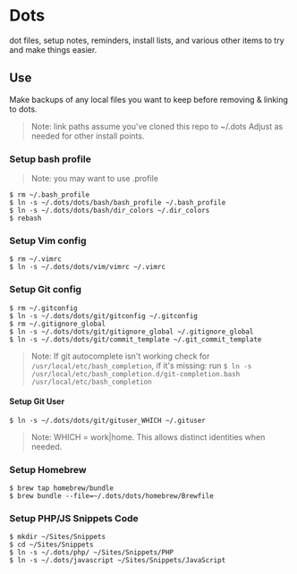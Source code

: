 # Dots

dot files, setup notes, reminders, install lists, and various other items to try and make things easier.


## Use

Make backups of any local files you want to keep before removing & linking to dots.

> Note: link paths assume you've cloned this repo to ~/.dots Adjust as needed for other install points. 


### Setup bash profile
> Note: you may want to use .profile

```
$ rm ~/.bash_profile
$ ln -s ~/.dots/dots/bash/bash_profile ~/.bash_profile
$ ln -s ~/.dots/dots/bash/dir_colors ~/.dir_colors
$ rebash
```

### Setup Vim config
```
$ rm ~/.vimrc
$ ln -s ~/.dots/dots/vim/vimrc ~/.vimrc
```

### Setup Git config
```
$ rm ~/.gitconfig
$ ln -s ~/.dots/dots/git/gitconfig ~/.gitconfig
$ rm ~/.gitignore_global
$ ln -s ~/.dots/dots/git/gitignore_global ~/.gitignore_global
$ ln -s ~/.dots/dots/git/commit_template ~/.git_commit_template
```

> Note: If git autocomplete isn't working check for `/usr/local/etc/bash_completion`, if it's missing: run ```$ ln -s /usr/local/etc/bash_completion.d/git-completion.bash /usr/local/etc/bash_completion```

#### Setup Git User
```
$ ln -s ~/.dots/dots/git/gituser_WHICH ~/.gituser
```
> Note: WHICH = work|home. This allows distinct identities when needed.

### Setup Homebrew
```
$ brew tap homebrew/bundle
$ brew bundle --file=~/.dots/dots/homebrew/Brewfile
```

### Setup PHP/JS Snippets Code
```
$ mkdir ~/Sites/Snippets
$ cd ~/Sites/Snippets
$ ln -s ~/.dots/php/ ~/Sites/Snippets/PHP
$ ln -s ~/.dots/javascript ~/Sites/Snippets/JavaScript
```